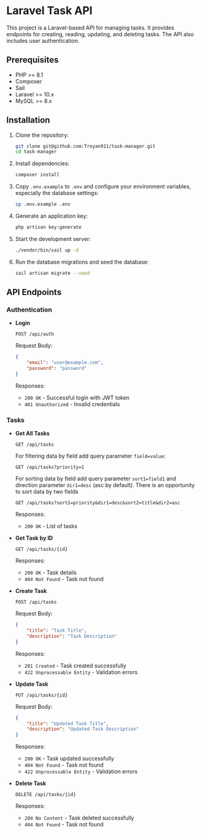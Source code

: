 # Laravel Task API

This project is a Laravel-based API for managing tasks. It provides endpoints for creating, reading, updating, and deleting tasks. The API also includes user authentication.

## Prerequisites

- PHP >= 8.1
- Composer
- Sail
- Laravel >= 10.x
- MySQL >= 8.x

## Installation

1. Clone the repository:

    ```sh
    git clone git@github.com:Troyan911/task-manager.git
    cd task-manager
    ```

2. Install dependencies:

    ```sh
    composer install
    ```

3. Copy `.env.example` to `.env` and configure your environment variables, especially the database settings:

    ```sh
    cp .env.example .env
    ```

4. Generate an application key:

    ```sh
    php artisan key:generate
    ```

5. Start the development server:

    ```sh
    ./vendor/bin/sail up -d
    ```
6. Run the database migrations and seed the database:

    ```sh
    sail artisan migrate --seed
    ```

## API Endpoints

### Authentication

- **Login**

    ```http
    POST /api/auth
    ```

  Request Body:

    ```json
    {
        "email": "user@example.com",
        "password": "password"
    }
    ```

  Responses:

    - `200 OK` - Successful login with JWT token
    - `401 Unauthorized` - Invalid credentials

### Tasks

- **Get All Tasks**

    ```http
    GET /api/tasks
    ```
  
    For filtering data by field add query parameter `field=value`:

    ```http
    GET /api/tasks?priority=1
    ```
    For sorting data by field add query parameter `sort1=field1` and direction parameter `dir1=desc` (asc by default). 
    There is an opportunity to sort data by two fields

    ```http
    GET /api/tasks?sort1=priority&dir1=desc&sort2=title&dir2=asc
    ```

  Responses:

    - `200 OK` - List of tasks

- **Get Task by ID**

    ```http
    GET /api/tasks/{id}
    ```

  Responses:

    - `200 OK` - Task details
    - `404 Not Found` - Task not found

- **Create Task**

    ```http
    POST /api/tasks
    ```

  Request Body:

    ```json
    {
        "title": "Task Title",
        "description": "Task Description"
    }
    ```

  Responses:

    - `201 Created` - Task created successfully
    - `422 Unprocessable Entity` - Validation errors

- **Update Task**

    ```http
    PUT /api/tasks/{id}
    ```

  Request Body:

    ```json
    {
        "title": "Updated Task Title",
        "description": "Updated Task Description"
    }
    ```

  Responses:

    - `200 OK` - Task updated successfully
    - `404 Not Found` - Task not found
    - `422 Unprocessable Entity` - Validation errors

- **Delete Task**

    ```http
    DELETE /api/tasks/{id}
    ```

  Responses:

    - `204 No Content` - Task deleted successfully
    - `404 Not Found` - Task not found

